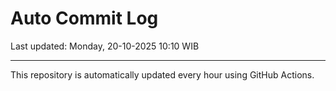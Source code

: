 # Auto Commit Log

Last updated: Monday, 20-10-2025 10:10 WIB

---

This repository is automatically updated every hour using GitHub Actions.

